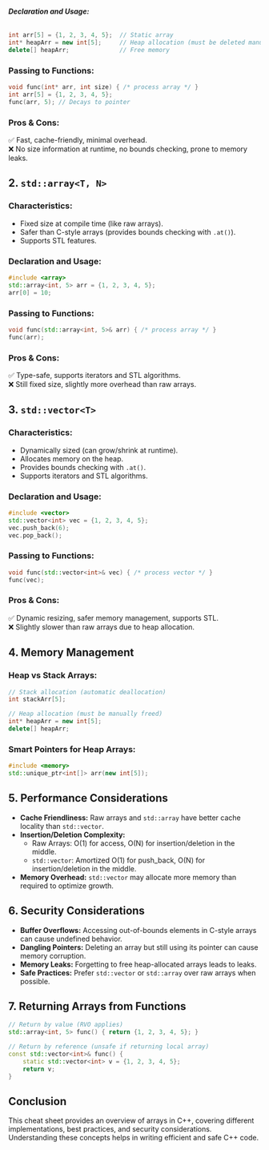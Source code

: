 ###### **Declaration and Usage:**
```cpp
int arr[5] = {1, 2, 3, 4, 5};  // Static array
int* heapArr = new int[5];     // Heap allocation (must be deleted manually)
delete[] heapArr;              // Free memory
```

### **Passing to Functions:**
```cpp
void func(int* arr, int size) { /* process array */ }
int arr[5] = {1, 2, 3, 4, 5};
func(arr, 5); // Decays to pointer
```

### **Pros & Cons:**
✅ Fast, cache-friendly, minimal overhead.  
❌ No size information at runtime, no bounds checking, prone to memory leaks.

## 2. `std::array<T, N>`
### **Characteristics:**
- Fixed size at compile time (like raw arrays).
- Safer than C-style arrays (provides bounds checking with `.at()`).
- Supports STL features.

### **Declaration and Usage:**
```cpp
#include <array>
std::array<int, 5> arr = {1, 2, 3, 4, 5};
arr[0] = 10;
```

### **Passing to Functions:**
```cpp
void func(std::array<int, 5>& arr) { /* process array */ }
func(arr);
```



### **Pros & Cons:**
✅ Type-safe, supports iterators and STL algorithms.  
❌ Still fixed size, slightly more overhead than raw arrays.

## 3. `std::vector<T>`
### **Characteristics:**
- Dynamically sized (can grow/shrink at runtime).
- Allocates memory on the heap.
- Provides bounds checking with `.at()`.
- Supports iterators and STL algorithms.

### **Declaration and Usage:**
```cpp
#include <vector>
std::vector<int> vec = {1, 2, 3, 4, 5};
vec.push_back(6);
vec.pop_back();
```

### **Passing to Functions:**
```cpp
void func(std::vector<int>& vec) { /* process vector */ }
func(vec);
```

### **Pros & Cons:**
✅ Dynamic resizing, safer memory management, supports STL.  
❌ Slightly slower than raw arrays due to heap allocation.

## 4. Memory Management
### **Heap vs Stack Arrays:**
```cpp
// Stack allocation (automatic deallocation)
int stackArr[5];

// Heap allocation (must be manually freed)
int* heapArr = new int[5];
delete[] heapArr;
```

### **Smart Pointers for Heap Arrays:**
```cpp
#include <memory>
std::unique_ptr<int[]> arr(new int[5]);
```

## 5. Performance Considerations
- **Cache Friendliness:** Raw arrays and `std::array` have better cache locality than `std::vector`.
- **Insertion/Deletion Complexity:**
  - Raw Arrays: O(1) for access, O(N) for insertion/deletion in the middle.
  - `std::vector`: Amortized O(1) for push_back, O(N) for insertion/deletion in the middle.
- **Memory Overhead:** `std::vector` may allocate more memory than required to optimize growth.

## 6. Security Considerations
- **Buffer Overflows:** Accessing out-of-bounds elements in C-style arrays can cause undefined behavior.
- **Dangling Pointers:** Deleting an array but still using its pointer can cause memory corruption.
- **Memory Leaks:** Forgetting to free heap-allocated arrays leads to leaks.
- **Safe Practices:** Prefer `std::vector` or `std::array` over raw arrays when possible.

## 7. Returning Arrays from Functions
```cpp
// Return by value (RVO applies)
std::array<int, 5> func() { return {1, 2, 3, 4, 5}; }

// Return by reference (unsafe if returning local array)
const std::vector<int>& func() {
    static std::vector<int> v = {1, 2, 3, 4, 5};
    return v;
}
```

## Conclusion
This cheat sheet provides an overview of arrays in C++, covering different implementations, best practices, and security considerations. Understanding these concepts helps in writing efficient and safe C++ code.

